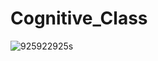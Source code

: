 # Cognitive_Class 

![925922925s](https://user-images.githubusercontent.com/72245329/129057327-2add1ed3-f23c-42f2-964f-05b6c5a17e8a.png)

